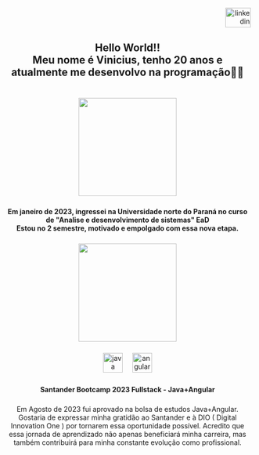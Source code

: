 <br clear="both">

<div align="right">
  <a href="https://www.linkedin.com/in/vinicius-reis-baa040279/" target="_blank">
    <img src="https://raw.githubusercontent.com/maurodesouza/profile-readme-generator/master/src/assets/icons/social/linkedin/default.svg" width="52" height="40" alt="linkedin logo"  />
  </a>
</div>

###

<h2 align="center">Hello World!!<br>Meu nome é Vinicius, tenho 20 anos e atualmente me desenvolvo na programação👨‍💻</h2>

###

<br clear="both">

<div align="center">
  <img height="200" src="https://ww1.freelogovectors.net/wp-content/uploads/2023/03/unopar_logo-freelogovectors.net_.png"  />
</div>

###

<h4 align="center">Em janeiro de 2023, ingressei na Universidade norte do Paraná no curso de "Analise e desenvolvimento de sistemas" EaD<br>Estou no 2 semestre, motivado e empolgado com essa nova etapa.</h4>

###

<div align="center">
  <img height="200" src="https://lp.dio.me/wp-content/uploads/2023/05/BADGE_LUZ-4.png"  />
</div>

###

<div align="center">
  <img src="https://cdn.jsdelivr.net/gh/devicons/devicon/icons/java/java-original.svg" height="40" alt="java logo"  />
  <img width="12" />
  <img src="https://cdn.jsdelivr.net/gh/devicons/devicon/icons/angularjs/angularjs-original.svg" height="40" alt="angularjs logo"  />
</div>

###

<h4 align="center">Santander Bootcamp 2023 Fullstack - Java+Angular</h4>

###

<p align="center">Em Agosto de 2023 fui aprovado na bolsa de estudos Java+Angular. Gostaria de expressar minha gratidão ao Santander e à DIO ( Digital Innovation One ) por tornarem essa oportunidade possível. Acredito que essa jornada de aprendizado não apenas beneficiará minha carreira, mas também contribuirá para minha constante evolução como profissional.</p>

###
